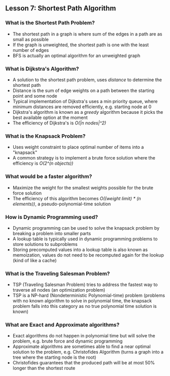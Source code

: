 ## Lesson 7: Shortest Path Algorithm

### What is the Shortest Path Problem?
* The shortest path in a graph is where sum of the edges in a path are as small as possible
* If the graph is unweighted, the shortest path is one with the least number of edges
* BFS is actually an optimal algorithm for an unweighted graph

### What is Dijkstra's Algorithm?
* A solution to the shortest path problem, uses *distance* to determine the shortest path
* Distance is the sum of edge weights on a path between the starting point and some node
* Typical implementation of Dijkstra's uses a min priority queue, where minimum distances are removed efficiently, e.g. starting node at 0
* Dijkstra's algorithm is known as a *greedy* algorithm because it picks the best available option at the moment
* The efficiency of Dijkstra's is *O(|n nodes|^2)*

### What is the Knapsack Problem?
* Uses weight constraint to place optimal number of items into a "knapsack"
* A common strategy is to implement a brute force solution where the efficiency is *O(2^(n objects))*

### What would be a faster algorithm?
* Maximize the weight for the smallest weights possible for the brute force solution
* The efficiency of this algorithm becomes *O((weight limit) * (n elements))*, a pseudo-polynomial-time solution

### How is Dynamic Programming used?
* Dynamic programming can be used to solve the knapsack problem by breaking a problem into smaller parts
* A lookup table is typically used in dynamic programming problems to store solutions to subproblems
* Storing precomputed values into a lookup table is also known as memoization, values do not need to be recomputed again for the lookup (kind of like a cache)

### What is the Traveling Salesman Problem?
* TSP (Traveling Salesman Problem) tries to address the fastest way to traverse all nodes (an optimization problem)
* TSP is a NP-hard (Nondeterministic Polynomial-time) problem (problems with no known algorithm to solve in polynomial time, the knapsack problem falls into this category as no true polynomial time solution is known)

### What are Exact and Approximate algorithms?
* Exact algorithms do not happen in polynomial time but will solve the problem, e.g. brute force and dynamic programming
* Approximate algorithms are sometimes able to find a near optimal solution to the problem, e.g.
Christofides Algorithm (turns a graph into a tree where the starting node is the root)
* Christofides guarantees that the produced path will be at most 50% longer than the shortest route
